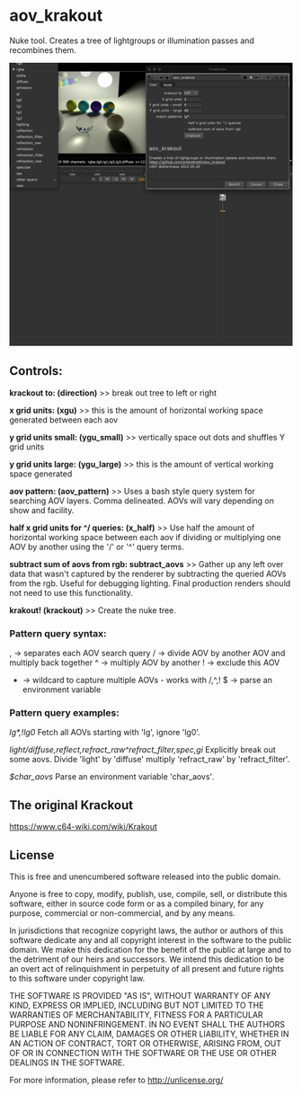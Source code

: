 # aov_krakout
Nuke tool. Creates a tree of lightgroups or illumination passes and recombines them.

![screenshot](https://raw.githubusercontent.com/artandmath/aov_krakout/master/aov_krakout_screenshot.gif)

## Controls:

__krackout to: (direction)__ >> break out tree to left or right

__x grid units: (xgu)__ >> this is the amount of horizontal working space generated between each aov

__y grid units small: (ygu_small)__ >> vertically space out dots and shuffles Y grid units

__y grid units large: (ygu_large)__ >> this is the amount of vertical working space generated

__aov pattern: (aov_pattern)__ >> Uses a bash style query system for searching AOV layers. Comma delineated. AOVs will vary depending on show and facility.

__half x grid units for ^/ queries: (x_half)__ >> Use half the amount of horizontal working space between each aov if dividing or multiplying one AOV by another using the '/' or '^' query terms.

__subtract sum of aovs from rgb: subtract_aovs__ >> Gather up any left over data that wasn't captured by the renderer by subtracting the queried AOVs from the rgb. Useful for debugging lighting. Final production renders should not need to use this functionality.

__krakout! (krackout)__ >> Create the nuke tree.

### Pattern query syntax:
, -> separates each AOV search query
/ -> divide AOV by another AOV and multiply back together
^ -> multiply AOV by another
! -> exclude this AOV
* -> wildcard to capture multiple AOVs - works with /,^,!
$ -> parse an environment variable

### Pattern query examples:
<i>lg*,!lg0</i>
Fetch all AOVs starting with 'lg', ignore 'lg0'.

<i>light/diffuse,reflect,refract_raw^refract_filter,spec,gi</i>
Explicitly break out some aovs. Divide 'light' by 'diffuse' multiply 'refract_raw' by 'refract_filter'.

<i>$char_aovs</i>
Parse an environment variable 'char_aovs'.

## The original Krackout

https://www.c64-wiki.com/wiki/Krakout

## License

This is free and unencumbered software released into the public domain.

Anyone is free to copy, modify, publish, use, compile, sell, or
distribute this software, either in source code form or as a compiled
binary, for any purpose, commercial or non-commercial, and by any
means.

In jurisdictions that recognize copyright laws, the author or authors
of this software dedicate any and all copyright interest in the
software to the public domain. We make this dedication for the benefit
of the public at large and to the detriment of our heirs and
successors. We intend this dedication to be an overt act of
relinquishment in perpetuity of all present and future rights to this
software under copyright law.

THE SOFTWARE IS PROVIDED "AS IS", WITHOUT WARRANTY OF ANY KIND,
EXPRESS OR IMPLIED, INCLUDING BUT NOT LIMITED TO THE WARRANTIES OF
MERCHANTABILITY, FITNESS FOR A PARTICULAR PURPOSE AND NONINFRINGEMENT.
IN NO EVENT SHALL THE AUTHORS BE LIABLE FOR ANY CLAIM, DAMAGES OR
OTHER LIABILITY, WHETHER IN AN ACTION OF CONTRACT, TORT OR OTHERWISE,
ARISING FROM, OUT OF OR IN CONNECTION WITH THE SOFTWARE OR THE USE OR
OTHER DEALINGS IN THE SOFTWARE.

For more information, please refer to <http://unlicense.org/>
